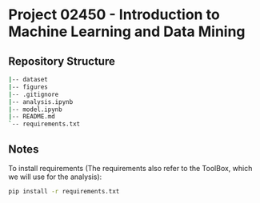 # Project 02450 - Introduction to Machine Learning and Data Mining

## Repository Structure

```bash
|-- dataset
|-- figures
|-- .gitignore
|-- analysis.ipynb
|-- model.ipynb
|-- README.md
`-- requirements.txt
```

## Notes

To install requirements (The requirements also refer to the ToolBox, which we will use for the analysis):

```bash
pip install -r requirements.txt
```

